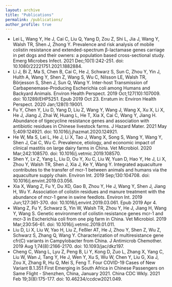 ```yaml
---
layout: archive
title: "Publications"
permalink: /publications/
author_profile: true
---
```


*  Lei L, Wang Y, He J, Cai C, Liu Q, Yang D, Zou Z, Shi L, Jia J, Wang Y, Walsh TR, Shen J, Zhong Y. Prevalence and risk analysis of mobile colistin resistance and extended-spectrum β-lactamase genes carriage in pet dogs and their owners: a population based cross-sectional study. Emerg Microbes Infect. 2021 Dec;10(1):242-251. doi: 10.1080/22221751.2021.1882884.
*  Li J, Bi Z, Ma S, Chen B, Cai C, He J, Schwarz S, Sun C, Zhou Y, Yin J, Hulth A, Wang Y, Shen Z, Wang S, Wu C, Nilsson LE, Walsh TR, Börjesson S, Shen J, Sun Q, Wang Y. Inter-host Transmission of Carbapenemase-Producing Escherichia coli among Humans and Backyard Animals. Environ Health Perspect. 2019 Oct;127(10):107009. doi: 10.1289/EHP5251. Epub 2019 Oct 23. Erratum in: Environ Health Perspect. 2020 Jan;128(1):19001.
*  Fu Y, Chen Y, Liu D, Yang D, Liu Z, Wang Y, Wang J, Wang X, Xu X, Li X, He J, Jiang J, Zhai W, Huang L, He T, Xia X, Cai C, Wang Y, Jiang H. Abundance of tigecycline resistance genes and association with antibiotic residues in Chinese livestock farms. J Hazard Mater. 2021 May 5;409:124921. doi: 10.1016/j.jhazmat.2020.124921.
*  He W, Ma S, Lei L, He J, Li X, Tao J, Wang X, Song S, Wang Y, Wang Y, Shen J, Cai C, Wu C. Prevalence, etiology, and economic impact of clinical mastitis on large dairy farms in China. Vet Microbiol. 2020 Mar;242:108570. doi: 10.1016/j.vetmic.2019.108570.
*  Shen Y, Lv Z, Yang L, Liu D, Ou Y, Xu C, Liu W, Yuan D, Hao Y, He J, Li X, Zhou Y, Walsh TR, Shen J, Xia J, Ke Y, Wang Y. Integrated aquaculture contributes to the transfer of mcr-1 between animals and humans via the aquaculture supply chain. Environ Int. 2019 Sep;130:104708. doi: 10.1016/j.envint.2019.03.056.
*  Xia X, Wang Z, Fu Y, Du XD, Gao B, Zhou Y, He J, Wang Y, Shen J, Jiang H, Wu Y. Association of colistin residues and manure treatment with the abundance of mcr-1 gene in swine feedlots. Environ Int. 2019 Jun;127:361-370. doi: 10.1016/j.envint.2019.03.061. Epub 2019 Apr 4.
*  Wang Z, Fu Y, Schwarz S, Yin W, Walsh TR, Zhou Y, He J, Jiang H, Wang Y, Wang S. Genetic environment of colistin resistance genes mcr-1 and mcr-3 in Escherichia coli from one pig farm in China. Vet Microbiol. 2019 Mar;230:56-61. doi: 10.1016/j.vetmic.2019.01.011.
*  Liu D, Li X, Liu W, Yao H, Liu Z, Feßler AT, He J, Zhou Y, Shen Z, Wu Z, Schwarz S, Zhang Q, Wang Y. Characterization of multiresistance gene cfr(C) variants in Campylobacter from China. J Antimicrob Chemother. 2019 Aug 1;74(8):2166-2170. doi: 10.1093/jac/dkz197.
*  Cheng C, Wang L, Lyu Z, Peng B, Li Y, Kong D, Zuo L, Zhang X, Yang C, Liu W, Wan J, Tang Y, He J, Wen Y, Xu S, Wu W, Chen Y, Liu G, Xia J, Zou X, Zhang R, Hu Q, Mei S, Feng T. Four COVID-19 Cases of New Variant B.1.351 First Emerging in South Africa in Chinese Passengers on Same Flight - Shenzhen, China, January 2021. China CDC Wkly. 2021 Feb 19;3(8):175-177. doi: 10.46234/ccdcw2021.049.
